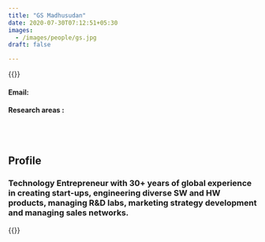 ```yaml
---
title: "GS Madhusudan"
date: 2020-07-30T07:12:51+05:30
images:
  - /images/people/gs.jpg
draft: false

---
```


{{<rawhtml>}} 
<div align="justify">
<h4>Email: </h4>
<h4>Research areas : </h4><br>
</div>
<br>
<div>
	<h2>Profile</h2>
	<h3>
		Technology Entrepreneur with 30+ years of global experience in creating start-ups, engineering diverse SW and HW products, managing R&D labs, marketing strategy development and managing sales networks.
	<br>
</div>

{{</rawhtml>}}